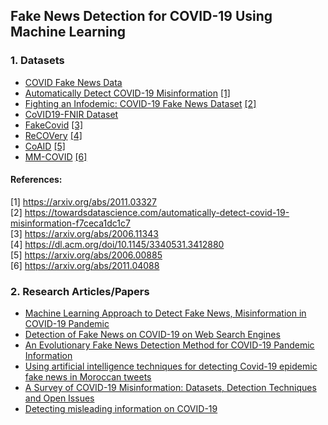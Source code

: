 ## Fake News Detection for COVID-19 Using Machine Learning
### 1. Datasets
- [COVID Fake News Data](https://www.researchgate.net/publication/346036811_COVID_Fake_News_Data)  
- [Automatically Detect COVID-19 Misinformation](https://github.com/susanli2016/NLP-with-Python/blob/master/data/corona_fake.csv) [[1]](#1)
- [Fighting an Infodemic: COVID-19 Fake News Dataset](https://github.com/diptamath/covid_fake_news/tree/main/data) [[2]](#2)
- [CoVID19-FNIR Dataset](https://ieee-dataport.org/open-access/covid-19-fake-news-infodemic-research-dataset-covid19-fnir-dataset)
- [FakeCovid](https://github.com/Gautamshahi/FakeCovid/blob/master/data/FakeCovid_July2020.csv) [[3]](#3)
- [ReCOVery](https://github.com/apurvamulay/ReCOVery) [[4]](#4)
- [CoAID](https://github.com/cuilimeng/CoAID) [[5]](#5)
- [MM-COVID](https://github.com/bigheiniu/MM-COVID) [[6]](#6)
#### References:
<a id="1">[1]</a> https://arxiv.org/abs/2011.03327  
<a id="2">[2]</a> https://towardsdatascience.com/automatically-detect-covid-19-misinformation-f7ceca1dc1c7  
<a id="3">[3]</a> https://arxiv.org/abs/2006.11343  
<a id="4">[4]</a> https://dl.acm.org/doi/10.1145/3340531.3412880  
<a id="5">[5]</a> https://arxiv.org/abs/2006.00885  
<a id="6">[6]</a> https://arxiv.org/abs/2011.04088
### 2. Research Articles/Papers
- [Machine Learning Approach to Detect Fake News, Misinformation in COVID-19 Pandemic](https://www.researchgate.net/publication/352268488_Machine_Learning_Approach_to_Detect_Fake_News_Misinformation_in_COVID-19_Pandemic)
- [Detection of Fake News on COVID-19 on Web Search Engines](https://www.frontiersin.org/articles/10.3389/fphy.2021.685730/full)
- [An Evolutionary Fake News Detection Method for COVID-19 Pandemic Information](https://www.researchgate.net/publication/352561964_An_Evolutionary_Fake_News_Detection_Method_for_COVID-19_Pandemic_Information)
- [Using artificial intelligence techniques for detecting Covid-19 epidemic fake news in Moroccan tweets](https://www.researchgate.net/publication/351321637_Using_artificial_intelligence_techniques_for_detecting_Covid-19_epidemic_fake_news_in_Moroccan_tweets)
- [A Survey of COVID-19 Misinformation: Datasets, Detection Techniques and Open Issues](https://www.researchgate.net/publication/355061238_A_Survey_of_COVID-19_Misinformation_Datasets_Detection_Techniques_and_Open_Issues)
- [Detecting misleading information on COVID-19](https://www.researchgate.net/publication/345987199_Detecting_misleading_information_on_COVID-19)
